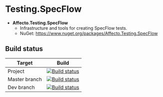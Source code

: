 # Testing.SpecFlow
* **Affecto.Testing.SpecFlow**
  * Infrastructure and tools for creating SpecFlow tests.
  * NuGet: https://www.nuget.org/packages/Affecto.Testing.SpecFlow

## Build status

| Target | Build |
| -----------------------|------------------|
| Project | [![Build status](https://ci.appveyor.com/api/projects/status/yi262aep8pp8y65h?svg=true)](https://ci.appveyor.com/project/johannesvaltonen/dotnet-testing-specflow) |
| Master branch | [![Build status](https://ci.appveyor.com/api/projects/status/yi262aep8pp8y65h/branch/master?svg=true)](https://ci.appveyor.com/project/johannesvaltonen/dotnet-testing-specflow/branch/master) |
| Dev branch | [![Build status](https://ci.appveyor.com/api/projects/status/yi262aep8pp8y65h/branch/dev?svg=true)](https://ci.appveyor.com/project/johannesvaltonen/dotnet-testing-specflow/branch/dev) |
